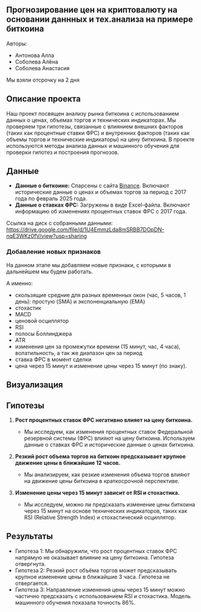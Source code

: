 ## Прогнозирование цен на криптовалюту на основании даннных и тех.анализа на примере биткоина
Авторы:
- Антонова Алла
- Соболева Алёна
- Соболева Анастасия

Мы взяли отсрочку на 2 дня

## Описание проекта
Наш проект посвящен анализу рынка биткоина с использованием данных о ценах, объемах торгов и технических индикаторах. Мы проверяем три гипотезы, связанные с влиянием внешних факторов (таких как процентные ставки ФРС) и внутренних факторов (таких как объемы торгов и технические индикаторы) на цену биткоина. В проекте используются методы анализа данных и машинного обучения для проверки гипотез и построения прогнозов.

## Данные
- **Данные о биткоине:** Спарсены с сайта [Binance](https://www.binance.com/ru). Включают исторические данные о ценах и объемах торгов за период с 2017 года по февраль 2025 года.
- **Данные о ставках ФРС:** Загружены в виде Excel-файла. Включают информацию об изменениях процентных ставок ФРС с 2017 года.

Ссылка на диск с собранными данными: https://drive.google.com/file/d/1U4EmmzLda8mSRBB7DOpDN-nqE3WKz0fV/view?usp=sharing 

### Добавление новых признаков

На данном этапе мы добавляем новые признаки, с которыми в дальнейшем мы будем работать.

А именно:

- скользящие средние для разных временных окон (час, 5 часов, 1 день): простую (SMA) и экспоненциальную (EMA)
- стохастик
- MACD
- ценовой осциллятор
- RSI
- полосы Боллинджера
- ATR
- изменения цен за промежутки времени (15 минут, час, 4 часа), волатильность, а так же диапазон цен за период
- ставка ФРС в момент сделки
- цена через 15 минут и изменение цены через 15 минут (по знаку).

## Визуализация

## Гипотезы
1. **Рост процентных ставок ФРС негативно влияет на цену биткоина.**
   - Мы исследуем, как изменения процентных ставок Федеральной резервной системы (ФРС) влияют на цену биткоина. Используем данные о ставках ФРС и исторические данные о ценах биткоина.

2. **Резкий рост объема торгов на биткоин предсказывает крупное движение цены в ближайшие 12 часов.**
   - Мы анализируем, как резкие изменения объема торгов влияют на движение цены биткоина в краткосрочной перспективе.

3. **Изменение цены через 15 минут зависит от RSI и стохастика.**
   - Мы исследуем, можно ли предсказать изменение цены биткоина через 15 минут на основе технических индикаторов, таких как RSI (Relative Strength Index) и стохастический осциллятор.

## Результаты

- Гипотеза 1: Мы обнаружили, что рост процентных ставок ФРС напрямую не оказывает влияние на цену биткоина. Гипотеза отвергнута.
- Гипотеза 2: Резкий рост объёма торгов может предсказывать крупное изменение цены в ближайшие 3 часа. Гипотеза не отвергается.
- Гипотеза 3: Направление изменения цены через 15 минут можно частично предсказать с использованием RSI и стохастика. Модель машинного обучения показала точность 86%.

